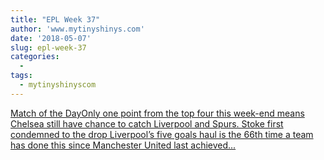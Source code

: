 ```yaml
---
title: "EPL Week 37"
author: 'www.mytinyshinys.com'
date: '2018-05-07'
slug: epl-week-37
categories:
  - 
tags:
  - mytinyshinyscom
---
```


[Match of the DayOnly one point from the top four this week-end means Chelsea still have chance to catch Liverpool and Spurs. Stoke first condemned to the drop Liverpool’s five goals haul is the 66th time a team has done this since Manchester United last achieved...<click to read more>](https://www.mytinyshinys.com/2018/05/07/epl-week-37/)


